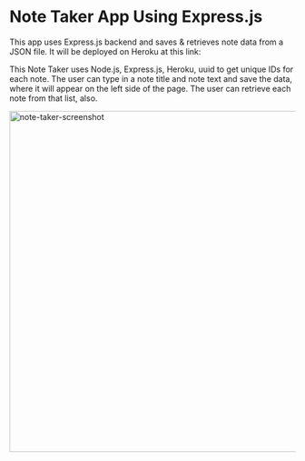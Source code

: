 # Note Taker App Using Express.js

This app uses Express.js backend and saves & retrieves note data from a JSON file. It will be deployed on Heroku at this link: 

This Note Taker uses Node.js, Express.js, Heroku, uuid to get unique IDs for each note. The user can type in a note title and note text and save the data, where it will appear on the left side of the page. The user can retrieve each note from that list, also.

<img width="600" alt="note-taker-screenshot" src="https://user-images.githubusercontent.com/80497167/123730390-e628f700-d85b-11eb-9551-9a518874965c.png">

